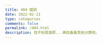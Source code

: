 ```yaml
---
title: 404 錯誤
date: 2022-02-21
type: categories
comments: false
permalink: /404.html
description: 找不到頁面耶...再找看看其他分類吧。
---
```

